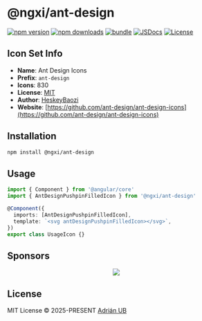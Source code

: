 # @ngxi/ant-design

[![npm version][npm-version-src]][npm-version-href]
[![npm downloads][npm-downloads-src]][npm-downloads-href]
[![bundle][bundle-src]][bundle-href]
[![JSDocs][jsdocs-src]][jsdocs-href]
[![License][license-src]][license-href]

## Icon Set Info

- **Name**: Ant Design Icons
- **Prefix**: `ant-design`
- **Icons**: 830
- **License**: [MIT](https://github.com/ant-design/ant-design-icons/blob/master/LICENSE)
- **Author**: [HeskeyBaozi](https://github.com/ant-design/ant-design-icons)
- **Website**: [https://github.com/ant-design/ant-design-icons](https://github.com/ant-design/ant-design-icons)

## Installation

```sh
npm install @ngxi/ant-design
```

## Usage

```ts
import { Component } from '@angular/core'
import { AntDesignPushpinFilledIcon } from '@ngxi/ant-design'

@Component({
  imports: [AntDesignPushpinFilledIcon],
  template: `<svg antDesignPushpinFilledIcon></svg>`,
})
export class UsageIcon {}
```

## Sponsors

<p align="center">
  <a href="https://cdn.jsdelivr.net/gh/adrian-ub/static/sponsors.svg">
    <img src='https://cdn.jsdelivr.net/gh/adrian-ub/static/sponsors.svg'/>
  </a>
</p>

## License

MIT License © 2025-PRESENT [Adrián UB](https://github.com/adrian-ub)

<!-- Badges -->

[npm-version-src]: https://img.shields.io/npm/v/@ngxi/ant-design?style=flat&colorA=080f12&colorB=1fa669
[npm-version-href]: https://npmjs.com/package/@ngxi/ant-design
[npm-downloads-src]: https://img.shields.io/npm/dm/@ngxi/ant-design?style=flat&colorA=080f12&colorB=1fa669
[npm-downloads-href]: https://npmjs.com/package/@ngxi/ant-design
[bundle-src]: https://img.shields.io/bundlephobia/minzip/@ngxi/ant-design?style=flat&colorA=080f12&colorB=1fa669&label=minzip
[bundle-href]: https://bundlephobia.com/result?p=@ngxi/ant-design
[license-src]: https://img.shields.io/npm/l/@ngxi/ant-design?style=flat&colorA=080f12&colorB=1fa669
[license-href]: https://github.com/adrian-ub/ngxi/blob/main/LICENSE
[jsdocs-src]: https://img.shields.io/badge/jsdocs-reference-080f12?style=flat&colorA=080f12&colorB=1fa669
[jsdocs-href]: https://www.jsdocs.io/package/@ngxi/ant-design
